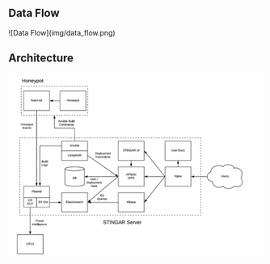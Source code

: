 <h2>Data Flow</h2>
![Data Flow](img/data_flow.png)

<h2>Architecture</h2>

![Architecture](img/architecture2.png)
